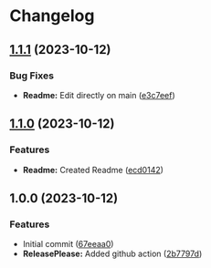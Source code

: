 # Changelog

## [1.1.1](https://github.com/DavidNowakowski/release-please-test-maven/compare/v1.1.0...v1.1.1) (2023-10-12)


### Bug Fixes

* **Readme:** Edit directly on main ([e3c7eef](https://github.com/DavidNowakowski/release-please-test-maven/commit/e3c7eef20f7e8d0d8e8aa8c18f96e08a5788b0f5))

## [1.1.0](https://github.com/DavidNowakowski/release-please-test-maven/compare/v1.0.0...v1.1.0) (2023-10-12)


### Features

* **Readme:** Created Readme ([ecd0142](https://github.com/DavidNowakowski/release-please-test-maven/commit/ecd0142d94e1e6d37ab954024dd7d9f2efc552bf))

## 1.0.0 (2023-10-12)


### Features

* Initial commit ([67eeaa0](https://github.com/DavidNowakowski/release-please-test-maven/commit/67eeaa0d85fd27785a7580d68d684e7688908c5b))
* **ReleasePlease:** Added github action ([2b7797d](https://github.com/DavidNowakowski/release-please-test-maven/commit/2b7797d875457799fcdd66092682bf92f4b9cf2e))
